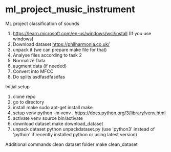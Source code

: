 # ml_project_music_instrument
ML project classification of sounds
1. https://learn.microsoft.com/en-us/windows/wsl/install (If you use windows)
2. Download dataset https://philharmonia.co.uk/
3. unpack it (we can prepare make file for that)
4. Analyse files according to task 2
5. Normalize Data 
6. augment data (if needed)
7. Convert into MFCC
8. Do splits 
asdfasdfasdfas

Initial setup 
1. clone repo
2. go to directory 
3. install make 
sudo apt-get install make
4. setup venv
python -m venv .
https://docs.python.org/3/library/venv.html
5. activate venv
source bin/activate
6. download dataset
make download_dataset
7. unpack dataset
python unpackdataset.py  (use 'python3' instead of 'python' if recently installed python or using latest version)

Additional commands
clean dataset folder
make clean_dataset
